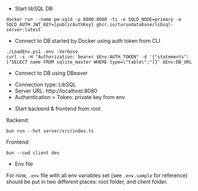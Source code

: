 * Start libSQL DB

```docker run --name pm-sqld -p 8080:8080 -ti -e SQLD_NODE=primary -e SQLD_AUTH_JWT_KEY=[publicAuthKey] ghcr.io/tursodatabase/libsql-server:latest```


* Connect to DB started by Docker using auth token from CLI

```
./LoadEnv.ps1 .env -Verbose
curl -s -H "Authorization: bearer $Env:AUTH_TOKEN" -d '{"statements": ["SELECT name FROM sqlite_master WHERE type=\"table\";"]}' $Env:DB_URL
```

* Connect to DB using DBeaver

- Connection type: LibSQL
- Server URL: http://localhost:8080
- Authentication > Token: private key from env

* Start backend & frontend from root

Backend:

```
bun run --hot server/src/index.ts
```

Frontend:

```
bun --cwd client dev
```

* Env file

For now, `.env` file with all env variables set (see `.env.sample` for reference) should be put in two different places: 
root folder, and client folder.